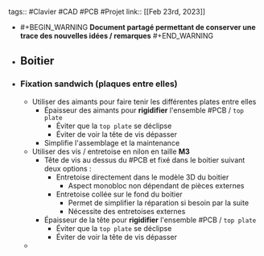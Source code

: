 tags:: #Clavier #CAD #PCB #Projet 
link:: 
[[Feb 23rd, 2023]]

- #+BEGIN_WARNING
  **Document partagé permettant de conserver une trace des nouvelles idées / remarques** 
  #+END_WARNING
- ## Boitier
- ### Fixation sandwich (plaques entre elles)
	- Utiliser des aimants pour faire tenir les différentes plates entre elles
		- Épaisseur des aimants pour **rigidifier** l'ensemble #PCB / `top plate`
			- Éviter que la `top plate` se déclipse
			- Éviter de voir la tête de vis dépasser
		- Simplifie l'assemblage et la maintenance
	- Utiliser des vis / entretoise en nilon en taille **M3**
		- Tête de vis au dessus du #PCB et fixé dans le boitier suivant deux options :
			- Entretoise directement dans le modèle 3D du boitier
				- Aspect monobloc non dépendant de pièces externes
			- Entretoise collée sur le fond du boitier
				- Permet de simplifier la réparation si besoin par la suite
				- Nécessite des entretoises externes
		- Épaisseur de la tête pour **rigidifier** l'ensemble #PCB / `top plate`
			- Éviter que la `top plate` se déclipse
			- Éviter de voir la tête de vis dépasser
	-